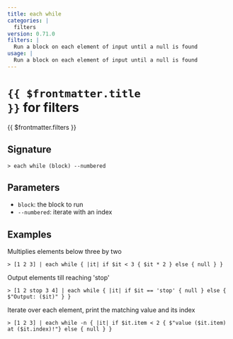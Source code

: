 ```yaml
---
title: each while
categories: |
  filters
version: 0.71.0
filters: |
  Run a block on each element of input until a null is found
usage: |
  Run a block on each element of input until a null is found
---
```


# <code>{{ $frontmatter.title }}</code> for filters

<div class='command-title'>{{ $frontmatter.filters }}</div>

## Signature

```> each while (block) --numbered```

## Parameters

 -  `block`: the block to run
 -  `--numbered`: iterate with an index

## Examples

Multiplies elements below three by two
```shell
> [1 2 3] | each while { |it| if $it < 3 { $it * 2 } else { null } }
```

Output elements till reaching 'stop'
```shell
> [1 2 stop 3 4] | each while { |it| if $it == 'stop' { null } else { $"Output: ($it)" } }
```

Iterate over each element, print the matching value and its index
```shell
> [1 2 3] | each while -n { |it| if $it.item < 2 { $"value ($it.item) at ($it.index)!"} else { null } }
```
